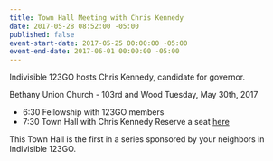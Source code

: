 ```yaml
---
title: Town Hall Meeting with Chris Kennedy
date: 2017-05-28 08:52:00 -05:00
published: false
event-start-date: 2017-05-25 00:00:00 -05:00
event-end-date: 2017-06-01 00:00:00 -05:00
---
```


Indivisible 123GO hosts Chris Kennedy, candidate for governor.

Bethany Union Church - 103rd and Wood
Tuesday, May 30th, 2017
* 6:30 Fellowship with 123GO members
* 7:30 Town Hall with Chris Kennedy
Reserve a seat [here](http://tinyurl.com/KennedyTownHall)

This Town Hall is the first in a series sponsored by your neighbors in Indivisible 123GO. 